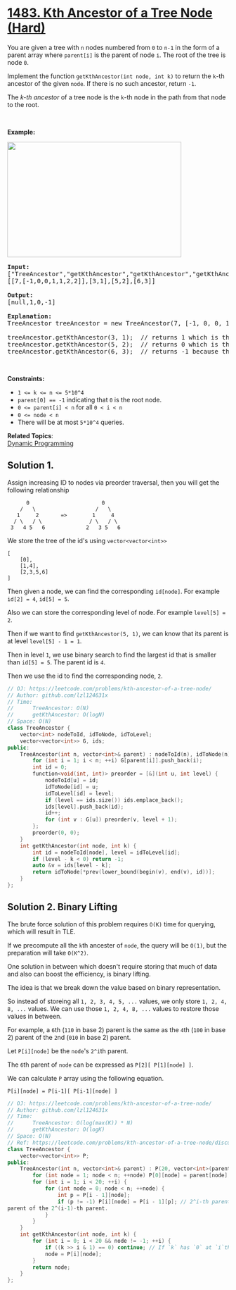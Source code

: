 # [1483. Kth Ancestor of a Tree Node (Hard)](https://leetcode.com/problems/kth-ancestor-of-a-tree-node/)

<p>You are given a tree with&nbsp;<code>n</code>&nbsp;nodes numbered from&nbsp;<code>0</code>&nbsp;to&nbsp;<code>n-1</code>&nbsp;in the form of a parent array where <code>parent[i]</code>&nbsp;is the parent of node <code>i</code>. The root of the tree is node <code>0</code>.</p>

<p>Implement the function&nbsp;<code>getKthAncestor</code><code>(int node, int k)</code>&nbsp;to return the <code>k</code>-th ancestor of the given&nbsp;<code>node</code>. If there is no such ancestor, return&nbsp;<code>-1</code>.</p>

<p>The&nbsp;<em>k-th&nbsp;</em><em>ancestor</em>&nbsp;of a tree node is the <code>k</code>-th node&nbsp;in the path&nbsp;from that node to the root.</p>

<p>&nbsp;</p>

<p><strong>Example:</strong></p>

<p><strong><img alt="" src="https://assets.leetcode.com/uploads/2019/08/28/1528_ex1.png" style="width: 396px; height: 262px;"></strong></p>

<pre><b>Input:</b>
["TreeAncestor","getKthAncestor","getKthAncestor","getKthAncestor"]
[[7,[-1,0,0,1,1,2,2]],[3,1],[5,2],[6,3]]

<b>Output:</b>
[null,1,0,-1]

<b>Explanation:</b>
TreeAncestor treeAncestor = new TreeAncestor(7, [-1, 0, 0, 1, 1, 2, 2]);

treeAncestor.getKthAncestor(3, 1);  // returns 1 which is the parent of 3
treeAncestor.getKthAncestor(5, 2);  // returns 0 which is the grandparent of 5
treeAncestor.getKthAncestor(6, 3);  // returns -1 because there is no such ancestor
</pre>

<p>&nbsp;</p>
<p><strong>Constraints:</strong></p>

<ul>
	<li><code>1 &lt;= k &lt;=&nbsp;n &lt;= 5*10^4</code></li>
	<li><code>parent[0] == -1</code>&nbsp;indicating that&nbsp;<code>0</code>&nbsp;is the root node.</li>
	<li><code>0 &lt;= parent[i] &lt; n</code>&nbsp;for all&nbsp;<code>0 &lt;&nbsp;i &lt; n</code></li>
	<li><code>0 &lt;= node &lt; n</code></li>
	<li>There will be at most <code>5*10^4</code> queries.</li>
</ul>

**Related Topics**:  
[Dynamic Programming](https://leetcode.com/tag/dynamic-programming/)

## Solution 1.

Assign increasing ID to nodes via preorder traversal, then you will get the following relationship

```
      0                       0
    /   \                   /   \
   1     2       =>        1     4
  / \   / \               / \   / \
 3   4 5   6             2   3 5   6
```

We store the tree of the id's using `vector<vector<int>>`

```
[
    [0],
    [1,4],
    [2,3,5,6]
]
```

Then given a node, we can find the corresponding `id[node]`. For example `id[2] = 4`, `id[5] = 5`.

Also we can store the corresponding level of node. For example `level[5] = 2`.

Then if we want to find `getKthAncestor(5, 1)`, we can know that its parent is at level `level[5] - 1 = 1`.

Then in level `1`, we use binary search to find the largest id that is smaller than `id[5] = 5`. The parent id is `4`.

Then we use the id to find the corresponding node, `2`.

```cpp
// OJ: https://leetcode.com/problems/kth-ancestor-of-a-tree-node/
// Author: github.com/lzl124631x
// Time:
//      TreeAncestor: O(N)
//      getKthAncestor: O(logN)
// Space: O(N)
class TreeAncestor {
    vector<int> nodeToId, idToNode, idToLevel;
    vector<vector<int>> G, ids;
public:
    TreeAncestor(int n, vector<int>& parent) : nodeToId(n), idToNode(n), idToLevel(n), G(n) {
        for (int i = 1; i < n; ++i) G[parent[i]].push_back(i);
        int id = 0;
        function<void(int, int)> preorder = [&](int u, int level) {
            nodeToId[u] = id;
            idToNode[id] = u;
            idToLevel[id] = level;
            if (level == ids.size()) ids.emplace_back();
            ids[level].push_back(id);
            id++;
            for (int v : G[u]) preorder(v, level + 1);
        };
        preorder(0, 0);
    }
    int getKthAncestor(int node, int k) {
        int id = nodeToId[node], level = idToLevel[id];
        if (level - k < 0) return -1;
        auto &v = ids[level - k];
        return idToNode[*prev(lower_bound(begin(v), end(v), id))];
    }
};
```

## Solution 2. Binary Lifting

The brute force solution of this problem requires `O(K)` time for querying, which will result in TLE.

If we precompute all the `k`th ancester of `node`, the query will be `O(1)`, but the preparation will take `O(K^2)`.

One solution in between which doesn't require storing that much of data and also can boost the efficiency, is binary lifting.

The idea is that we break down the value based on binary representation.

So instead of storeing all `1, 2, 3, 4, 5, ...` values, we only store `1, 2, 4, 8, ...` values. We can use those `1, 2, 4, 8, ...` values to restore those values in between.

For example, a `6`th (`110` in base 2) parent is the same as the `4`th (`100` in base 2) parent of the `2`nd (`010` in base 2) parent.

Let `P[i][node]` be the `node`'s `2^i`th parent.

The `6`th parent of `node` can be expressed as `P[2][ P[1][node] ]`.

We can calculate `P` array using the following equation.
```
P[i][node] = P[i-1][ P[i-1][node] ]
```

```cpp
// OJ: https://leetcode.com/problems/kth-ancestor-of-a-tree-node/
// Author: github.com/lzl124631x
// Time:
//      TreeAncestor: O(log(max(K)) * N)
//      getKthAncestor: O(logK)
// Space: O(N)
// Ref: https://leetcode.com/problems/kth-ancestor-of-a-tree-node/discuss/686268/Explanation-for-this-question-c%2B%2B-sample-code
class TreeAncestor {
    vector<vector<int>> P;
public:
    TreeAncestor(int n, vector<int>& parent) : P(20, vector<int>(parent.size(), -1)) {
        for (int node = 1; node < n; ++node) P[0][node] = parent[node]; // 2^0 = 1st parent
        for (int i = 1; i < 20; ++i) { 
            for (int node = 0; node < n; ++node) {
                int p = P[i - 1][node];
                if (p != -1) P[i][node] = P[i - 1][p]; // 2^i-th parent is the 2^(i-1)-th 
parent of the 2^(i-1)-th parent.
            }
        }
    }
    int getKthAncestor(int node, int k) {
        for (int i = 0; i < 20 && node != -1; ++i) {
            if ((k >> i & 1) == 0) continue; // If `k` has `0` at `i`th bit, skip.
            node = P[i][node];
        }
        return node;
    }
};
```
